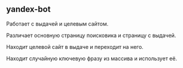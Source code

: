# <h2>yandex-bot</h2>
<p>Работает с выдачей и целевым сайтом.</p>
<p>Различает основную страницу поисковика и страницу с выдачей.</p>
<p>Находит целевой сайт в выдаче и переходит на него.</p>
<p>Находит случайную ключевую фразу из массива и использует её.</p>
